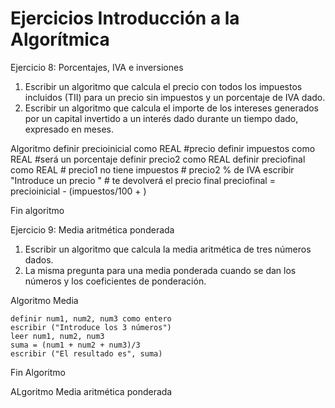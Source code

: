 # Ejercicios Introducción a la Algorítmica

Ejercicio 8: Porcentajes, IVA e inversiones
1. Escribir un algoritmo que calcula el precio con todos los impuestos incluidos (TII) para un precio sin impuestos y un porcentaje de IVA dado.
2. Escribir un algoritmo que calcula el importe de los intereses generados por un capital invertido a un interés dado durante un tiempo dado, expresado en meses.

Algoritmo
    definir precioinicial como REAL #precio
    definir impuestos como REAL #será un porcentaje
    definir precio2 como REAL
    definir preciofinal como REAL
    # precio1 no tiene impuestos
    # precio2 % de IVA 
    escribir "Introduce un precio " # te devolverá el precio final
    preciofinal = precioinicial - (impuestos/100 + )




Fin algoritmo


Ejercicio 9: Media aritmética ponderada
1. Escribir un algoritmo que calcula la media aritmética de tres números dados.
2. La misma pregunta para una media ponderada cuando se dan los números y los coeficientes de ponderación.

Algoritmo Media 

    definir num1, num2, num3 como entero
    escribir ("Introduce los 3 números")
    leer num1, num2, num3
    suma = (num1 + num2 + num3)/3
    escribir ("El resultado es", suma) 
                                                                                             
Fin Algoritmo

ALgoritmo Media aritmética ponderada
